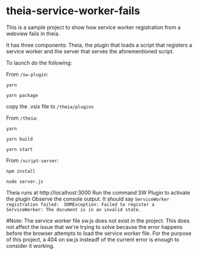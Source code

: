 # theia-service-worker-fails
This is a sample project to show how service worker registration from a webview fails in theia.

It has three components: Theia, the plugin that loads a script that registers a service worker and the server that serves the aforementioned script.

To launch do the following:

From `/sw-plugin`:

`yarn`

`yarn package`

copy the .vsix file to `/theia/plugins`

From `/theia`:

`yarn`

`yarn build`

`yarn start`

From `/script-server`:

`npm install`

`node server.js`

Theia runs at http://localhost:3000
Run the command SW Plugin to activate the plugin
Observe the console output. It should say `ServiceWorker registration failed:  DOMException: Failed to register a ServiceWorker: The document is in an invalid state.`

#Note:
The service worker file sw.js does not exist in the project. This does not affect the issue that we're trying to solve because the error happens before the browser attempts to load the service worker file. For the purpose of this project, a 404 on sw.js insteadf of the current error is enough to consider it working.

